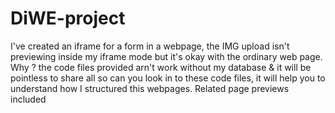 # DiWE-project
I've created an iframe for a form in a webpage, the IMG upload isn't previewing inside my iframe mode but it's okay with the ordinary web page. Why ?
the code files provided arn't work without my database & it will be pointless to share all so can you look in to these code files, it will help you to understand how I structured this webpages.
Related page previews included
